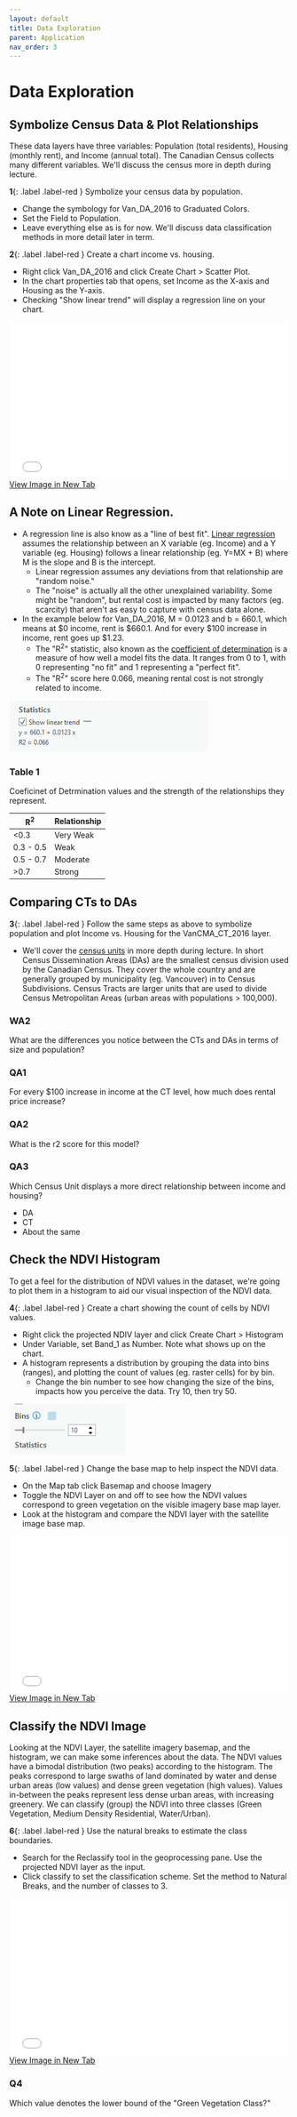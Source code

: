 ```yaml
---
layout: default
title: Data Exploration
parent: Application
nav_order: 3
---
```


# Data Exploration

## Symbolize Census Data & Plot Relationships
These data layers have three variables: Population (total residents), Housing (monthly rent), and Income (annual total).  The Canadian Census collects many different variables.  We'll discuss the census more in depth during lecture.

**1**{: .label .label-red } Symbolize your census data by population.
* Change the symbology for Van_DA_2016 to Graduated Colors.
* Set the Field to Population.
* Leave everything else as is for now.  We'll discuss data classification methods in more detail later in term.

**2**{: .label .label-red } Create a chart income vs. housing.
* Right click Van_DA_2016 and click Create Chart > Scatter Plot.
* In the chart properties tab that opens, set Income as the X-axis and Housing as the Y-axis.
* Checking "Show linear trend" will display a regression line on your chart.

<div style="overflow: hidden;
  padding-top: 56.25%;
  position: relative">
  <iframe src="content/videos/Symbolize.mp4" title="Processes" scrolling="no" frameborder="0"
    style="border: 0;
   height: 100%;
   left: 0;
   position: absolute;
   top: 0;
   width: 100%;">
   <p>Your browser does not support iframes.</p>
 </iframe>
</div>
<a href="content/videos/Symbolize.mp4" target="_blank">View Image in New Tab</a>

## A Note on Linear Regression.
* A regression line is also know as a "line of best fit".  [Linear regression](https://en.wikipedia.org/wiki/Linear_regression#Introduction) assumes the relationship between an X variable (eg. Income) and a Y variable (eg. Housing) follows a linear relationship (eg. Y=MX + B) where M is the slope and B is the intercept. 
  * Linear regression assumes any deviations from that relationship are "random noise."
  * The "noise" is actually all the other unexplained variability.  Some might be "random", but rental cost is impacted by many factors (eg. scarcity) that aren't as easy to capture with census data alone.
* In the example below for Van_DA_2016, M = 0.0123 and b = 660.1, which means at $0 income, rent is $660.1.  And for every $100 increase in income, rent goes up $1.23.
  * The "R<sup>2</sup>" statistic, also known as the [coefficient of determination](https://en.wikipedia.org/wiki/Coefficient_of_determination) is a measure of how well a model fits the data.  It ranges from 0 to 1, with 0 representing "no fit" and 1 representing a "perfect fit".
  * The "R<sup>2</sup>" score here 0.066, meaning rental cost is not strongly related to income.  

<img src="content/images/Statistics.png" alt="hi" class="inline"/>

### Table 1
Coeficinet of Detrmination values and the strength of the relationships they represent.

|R<sup>2</sup>| Relationship|
|-------------|-------------|
|<0.3         | Very Weak   |
|0.3 - 0.5    | Weak        |
|0.5 - 0.7    | Moderate    |
|>0.7          | Strong      |

## Comparing CTs to DAs
**3**{: .label .label-red } Follow the same steps as above to symbolize population and plot Income vs. Housing for the VanCMA_CT_2016 layer.  
* We'll cover the [census units](https://en.wikipedia.org/wiki/Census_geographic_units_of_Canada) in more depth during lecture.  In short Census Dissemination Areas (DAs) are the smallest census division used by the Canadian Census.  They cover the whole country and are generally grouped by municipality (eg. Vancouver) in to Census Subdivisions.  Census Tracts are larger units that are used to divide Census Metropolitan Areas (urban areas with populations > 100,000).

### **WA2**
What are the differences you notice between the CTs and DAs in terms of size and population?

### **QA1**
For every $100 increase in income at the CT level, how much does rental price increase?

### **QA2**
What is the r2 score for this model?

### **QA3**
Which Census Unit displays a more direct relationship between income and housing?
- DA
- CT
- About the same

## Check the NDVI Histogram
To get a feel for the distribution of NDVI values in the dataset, we're going to plot them in a histogram to aid our visual inspection of the NDVI data.

**4**{: .label .label-red } Create a chart showing the count of cells by NDVI values.
* Right click the projected NDIV layer and click Create Chart > Histogram
* Under Variable, set Band_1 as Number.  Note what shows up on the chart.
* A histogram represents a distribution by grouping the data into bins (ranges), and plotting the count of values (eg. raster cells) for by bin.
  * Change the bin number to see how changing the size of the bins, impacts how you perceive the data.  Try 10, then try 50.

<img src="content/images/Bins.png" alt="hi" class="inline"/>


**5**{: .label .label-red } Change the base map to help inspect the NDVI data.
* On the Map tab click Basemap and choose Imagery
* Toggle the NDVI Layer on and off to see how the NDVI values correspond to green vegetation on the visible imagery base map layer.
* Look at the histogram and compare the NDVI layer with the satellite image base map.


<div style="overflow: hidden;
  padding-top: 56.25%;
  position: relative">
  <iframe src="content/videos/Histogram.mp4" title="Processes" scrolling="no" frameborder="0"
    style="border: 0;
   height: 100%;
   left: 0;
   position: absolute;
   top: 0;
   width: 100%;">
   <p>Your browser does not support iframes.</p>
 </iframe>
</div>
<a href="content/videos/Histogram.mp4" target="_blank">View Image in New Tab</a>


## Classify the NDVI Image
Looking at the NDVI Layer, the satellite imagery basemap, and the histogram, we can make some inferences about the data.  The NDVI values have a bimodal distribution (two peaks) according to the histogram.  The peaks correspond to large swaths of land dominated by water and dense urban areas (low values) and dense green vegetation (high values).  Values in-between the peaks represent less dense urban areas, with increasing greenery.  We can classify (group) the NDVI into three classes (Green Vegetation, Medium Density Residential, Water/Urban).  

**6**{: .label .label-red } Use the natural breaks to estimate the class boundaries.
* Search for the Reclassify tool in the geoprocessing pane.  Use the projected NDVI layer as the input.
* Click classify to set the classification scheme.  Set the method to Natural Breaks, and the number of classes to 3.
<!-- * **If** you encounter an error/issue that mentions licensing, see the second video below for help. -->

<div style="overflow: hidden;
  padding-top: 56.25%;
  position: relative">
  <iframe src="content/videos/Classify.mp4" title="Processes" scrolling="no" frameborder="0"
    style="border: 0;
   height: 100%;
   left: 0;
   position: absolute;
   top: 0;
   width: 100%;">
   <p>Your browser does not support iframes.</p>
 </iframe>
</div>
<a href="content/videos/Classify.mp4" target="_blank">View Image in New Tab</a>

### **Q4**
Which value denotes the lower bound of the "Green Vegetation Class?"
